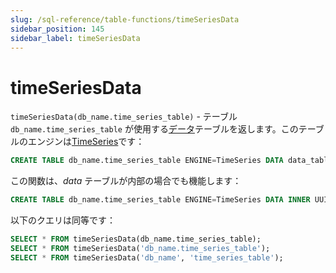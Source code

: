 ```yaml
---
slug: /sql-reference/table-functions/timeSeriesData
sidebar_position: 145
sidebar_label: timeSeriesData
---
```


# timeSeriesData

`timeSeriesData(db_name.time_series_table)` - テーブル `db_name.time_series_table` が使用する[データ](../../engines/table-engines/integrations/time-series.md#data-table)テーブルを返します。このテーブルのエンジンは[TimeSeries](../../engines/table-engines/integrations/time-series.md)です：

``` sql
CREATE TABLE db_name.time_series_table ENGINE=TimeSeries DATA data_table
```

この関数は、_data_ テーブルが内部の場合でも機能します：

``` sql
CREATE TABLE db_name.time_series_table ENGINE=TimeSeries DATA INNER UUID '01234567-89ab-cdef-0123-456789abcdef'
```

以下のクエリは同等です：

``` sql
SELECT * FROM timeSeriesData(db_name.time_series_table);
SELECT * FROM timeSeriesData('db_name.time_series_table');
SELECT * FROM timeSeriesData('db_name', 'time_series_table');
```
